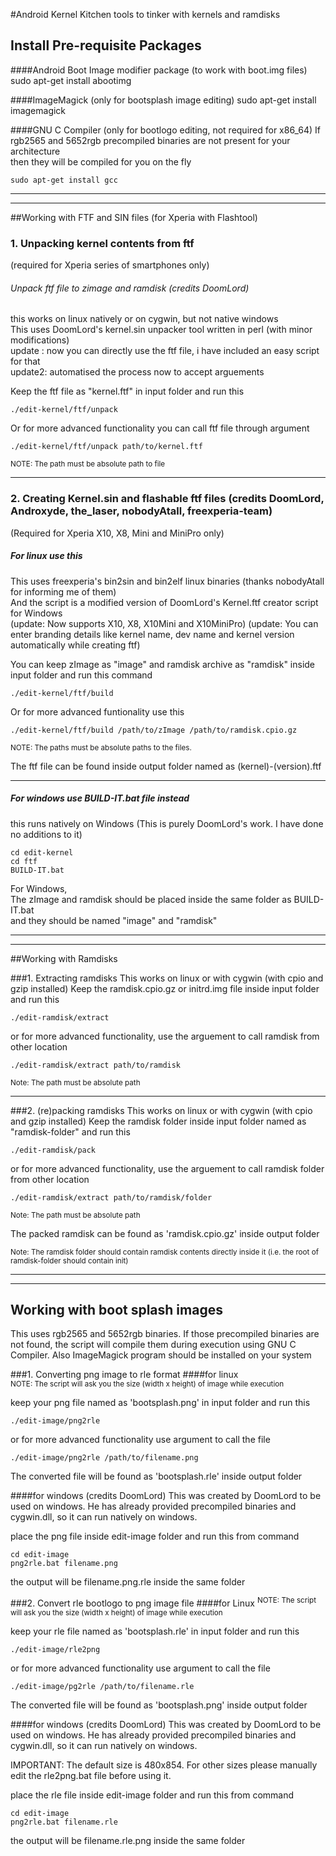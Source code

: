 #Android Kernel Kitchen
tools to tinker with kernels and ramdisks 


## Install Pre-requisite Packages

####Android Boot Image modifier package (to work with boot.img files)
	sudo apt-get install abootimg   

####ImageMagick (only for bootsplash image editing)
	sudo apt-get install imagemagick   

####GNU C Compiler (only for bootlogo editing, not required for x86_64)
If rgb2565 and 5652rgb precompiled binaries are not present for your architecture   
then they will be compiled for you on the fly   

	sudo apt-get install gcc


**********
__________
##Working with FTF and SIN files (for Xperia with Flashtool)   

### 1. Unpacking kernel contents from ftf 
(required for Xperia series of smartphones only)

######   Unpack ftf  file to zimage and ramdisk (credits DoomLord) 
   this works on linux natively or on cygwin, but not native windows   
   This uses DoomLord's kernel.sin unpacker tool written in perl (with minor modifications)   
   update : now you can directly use the ftf file, i have included an easy script for that   
   update2: automatised the process now to accept arguements   
   

Keep the ftf file as "kernel.ftf" in input folder and run this  

	./edit-kernel/ftf/unpack   

Or for more advanced functionality you can call ftf file through argument   

	./edit-kernel/ftf/unpack path/to/kernel.ftf   
<sub>NOTE: The path must be absolute path to file</sub>   
	

***********
### 2. Creating Kernel.sin and flashable ftf files (credits DoomLord, Androxyde, the_laser, nobodyAtall, freexperia-team)
(Required for Xperia X10, X8,  Mini and MiniPro only)   

#####   For linux use this
This uses freexperia's bin2sin and bin2elf linux binaries (thanks nobodyAtall for informing me of them)   
And the script is a modified version of DoomLord's Kernel.ftf creator script for Windows   
(update: Now supports X10, X8, X10Mini and X10MiniPro)
(update: You can enter branding details like kernel name, dev name and kernel version automatically while creating ftf)

You can keep zImage as "image" and ramdisk archive as "ramdisk" inside input
folder and run this command

	./edit-kernel/ftf/build
	
Or for more advanced funtionality use this

	./edit-kernel/ftf/build /path/to/zImage /path/to/ramdisk.cpio.gz
	
<sub>NOTE: The paths must be absolute paths to the files.</sub>   

The ftf file can be found inside output folder named as (kernel)-(version).ftf
_ _ _
#####  For windows use BUILD-IT.bat file instead
this runs natively on Windows
(This is purely DoomLord's work. I have done no additions to it)

	cd edit-kernel
	cd ftf
	BUILD-IT.bat
	
For Windows,  
The zImage and ramdisk should be placed inside the same folder as BUILD-IT.bat   
and they should be named "image" and "ramdisk"

***************
_______________
##Working with Ramdisks

###1. Extracting ramdisks
This works on linux or with cygwin (with cpio and gzip installed)
Keep the ramdisk.cpio.gz or initrd.img file inside input folder and run this  

	./edit-ramdisk/extract

or for more advanced functionality, use the arguement to call ramdisk from other location   

	./edit-ramdisk/extract path/to/ramdisk   
<sub>Note: The path must be absolute path</sub>

_ _ _
###2. (re)packing ramdisks
This works on linux or with cygwin (with cpio and gzip installed)
Keep the ramdisk folder inside input folder named as "ramdisk-folder" and run this  

	./edit-ramdisk/pack

or for more advanced functionality, use the arguement to call ramdisk folder from other location   

	./edit-ramdisk/extract path/to/ramdisk/folder
<sub>Note: The path must be absolute path</sub>   

The packed ramdisk can be found as 'ramdisk.cpio.gz' inside output folder

<sub>Note: The ramdisk folder should contain ramdisk contents directly inside it (i.e. the root of ramdisk-folder should contain init)</sub>

***********************
______________________
## Working with boot splash images
This uses rgb2565 and 5652rgb binaries. If those precompiled binaries are not found, the script will compile them during execution using GNU C Compiler.
Also ImageMagick program should be installed on your system

###1. Converting png image to rle format
####for linux   
<sup>NOTE: The script will ask you the size (width x height) of image while execution</sup>   

keep your png file named as 'bootsplash.png' in input folder and run this   

	./edit-image/png2rle

or for more advanced functionality use argument to call the file   

	./edit-image/png2rle /path/to/filename.png   

The converted file will be found as 'bootsplash.rle' inside output folder

####for windows (credits DoomLord)
This was created by DoomLord to be used on windows. He has already provided precompiled binaries and cygwin.dll, so it can run natively on windows.

place the png file inside edit-image folder and run this from command   

	cd edit-image
	png2rle.bat filename.png   

the output will be filename.png.rle inside the same folder   

###2. Convert rle bootlogo to png image file
####for Linux
<sup>NOTE: The script will ask you the size (width x height) of image while execution</sup>   

keep your rle file named as 'bootsplash.rle' in input folder and run this   

	./edit-image/rle2png

or for more advanced functionality use argument to call the file   

	./edit-image/pg2rle /path/to/filename.rle   

The converted file will be found as 'bootsplash.png' inside output folder

####for windows (credits DoomLord)
This was created by DoomLord to be used on windows. He has already provided precompiled binaries and cygwin.dll, so it can run natively on windows.

IMPORTANT: The default size is 480x854. For other sizes please manually edit the rle2png.bat file before using it.

place the rle file inside edit-image folder and run this from command   

	cd edit-image
	png2rle.bat filename.rle   

the output will be filename.rle.png inside the same folder   


